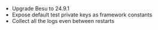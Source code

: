 - Upgrade Besu to 24.9.1
- Expose default test private keys as framework constants
- Collect all the logs even between restarts